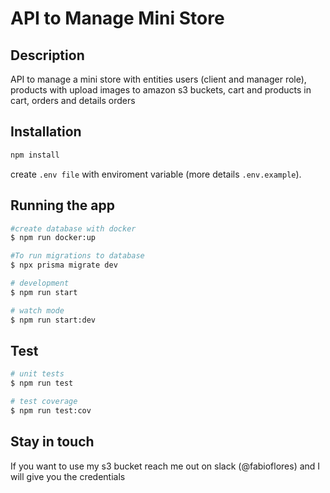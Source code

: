 # API to Manage Mini Store

## Description

API to manage a mini store with entities users (client and manager role), products with upload images to amazon s3 buckets, cart and products in cart, orders and details orders

## Installation

```bash
npm install
```

create `.env file` with enviroment variable (more details `.env.example`).

## Running the app

```bash
#create database with docker
$ npm run docker:up

#To run migrations to database
$ npx prisma migrate dev

# development
$ npm run start

# watch mode
$ npm run start:dev

```

## Test

```bash
# unit tests
$ npm run test

# test coverage
$ npm run test:cov
```

## Stay in touch

If you want to use my s3 bucket reach me out on slack (@fabioflores) and I will give you the credentials
